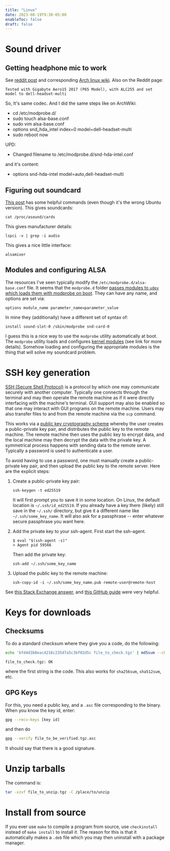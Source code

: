 ```yaml
---
title: "Linux"
date: 2023-08-19T9:30-05:00
enableToc: false
draft: false
---
```


# Sound driver

## Getting headphone mic to work

See [reddit post](https://www.reddit.com/r/ManjaroLinux/comments/pivytl/realtek_alc255_codec_35mm_mic_not_working/) and corresponding [Arch linux wiki](https://wiki.archlinux.org/title/Advanced_Linux_Sound_Architecture#Correctly_detect_microphone_plugged_in_a_4-pin_3.5mm_(TRRS)_jack).
Also on the Reddit page:
```
Tested with Gigabyte Aero15 2017 (P65 Model), with ALC255 and set model to dell-headset-multi
```

So, It's same codec. And I did the same steps like on ArchWiki:

- cd /etc/modprobe.d/
- sudo touch alsa-base.conf
- sudo vim alsa-base.conf
- options snd_hda_intel index=0 model=dell-headset-multi
- sudo reboot now 

UPD:

- Changed filename to /etc/modprobe.d/snd-hda-intel.conf

and it's content:

- options snd-hda-intel model=auto,dell-headset-multi 

## Figuring out soundcard

[This post](https://net2.com/how-to-view-your-sound-card-information-using-the-terminal-in-ubuntu-18-04/) has some helpful commands (even though it's the wrong Ubuntu version).
This gives soundcards:
```
cat /proc/asound/cards
```
This gives manufacturer details:
```
lspci -v | grep -i audio
```
This gives a nice little interface:
```
alsamixer
```

## Modules and configuring ALSA

The resources I've seen typically modify the `/etc/modprobe.d/alsa-base.conf` file. 
It seems that the `modprobe.d` folder [passes modules to `udev` which loads them with modprobe on boot](https://wiki.archlinux.org/title/Kernel_module#Using_files_in_/etc/modprobe.d/).
They can have any name, and options are set via:
```
options module_name parameter_name=parameter_value
```
In mine they (additionally) have a different set of syntax of:
```
install sound-slot-0 /sbin/modprobe snd-card-0
```
I guess this is a nice way to use the `modprobe` utility automatically at boot.
The `modprobe` utility loads and configures [kernel modules](https://sysprog21.github.io/lkmpg/) (see link for more details).
Somehow loading and configuring the appropriate modules is the thing that will solve my soundcard problem.

# SSH key generation

[SSH (Secure Shell Protocol)](https://www.wikiwand.com/en/Secure_Shell) is a protocol by which one may communicate securely with another computer.
Typically one connects through the terminal and may then operate the remote machine as if it were directly interfacing with the machine's terminal.
GUI support may also be enabled so that one may interact with GUI programs on the remote machine.
Users may also transfer files to and from the remote machine via the `scp` command.

This works via a [public key cryptography scheme](https://www.wikiwand.com/en/Public-key_cryptography) whereby the user creates a public-private key pair, and distributes the public key to the remote machine.
The remote machine then uses the public key to encrypt data, and the local machine may then decrypt the data with the private key.
A symmetrical process happens with sending data to the remote server.
Typically a password is used to authenticate a user.

To avoid having to use a password, one must manually create a public-private key pair, and then upload the public key to the remote server.
Here are the explicit steps:

1. Create a public-private key pair:
    ```{linenos=false} bash
    ssh-keygen -t ed25519
    ```
    It will first prompt you to save it in some location.
    On Linux, the default location is `~/.ssh/id_ed25519`. 
    If you already have a key there (likely) still save in the `~/.ssh/` directory, but give it a different name like `~/.ssh/some_key_name`.
    It will also ask for a passphrase -- enter whatever secure passphrase you want here.

2. Add the private key to your ssh-agent.
    First start the ssh-agent.
    ```{linenos=false} bash
    $ eval "$(ssh-agent -s)"
    > Agent pid 59566
    ```
    Then add the private key:
    ```{linenos=false}
    ssh-add ~/.ssh/some_key_name
    ```

3. Upload the public key to the remote machine:
    ```{linenos=false} bash
    ssh-copy-id -i ~/.ssh/some_key_name.pub remote-user@remote-host
    ```
See [this Stack Exchange answer](https://superuser.com/a/8110/1375974), and [this GitHub guide](https://docs.github.com/en/authentication/connecting-to-github-with-ssh/generating-a-new-ssh-key-and-adding-it-to-the-ssh-agent) were very helpful.

# Keys for downloads

## Checksums

To do a standard checksum where they give you a code, do the following:
``` bash
echo 'bfd4d3b8eac4216c235d7a5c3bf02d5c file_to_check.tgz' | md5sum --check
```
``` console
file_to_check.tgz: OK
```
where the first string is the code.
This also works for `sha256sum`, `sha512sum`, etc.

## GPG Keys

For this, you need a public key, and a `.asc` file corresponding to the binary.
When you know the key id, enter:
``` bash
gpg --recv-keys [key id]
```
and then do
``` bash
gpg --verify file_to_be_verified.tgz.asc
```
It should say that there is a good signature.

# Unzip tarballs

The command is:
``` bash
tar -xzvf file_to_unzip.tgz -C /place/to/unzip
```

# Install from source

If you ever use `make` to compile a program from source, use `checkinstall` instead of `make install` to install it.
The reason for this is that it automatically makes a `.deb` file which you may then uninstall with a package manager.
